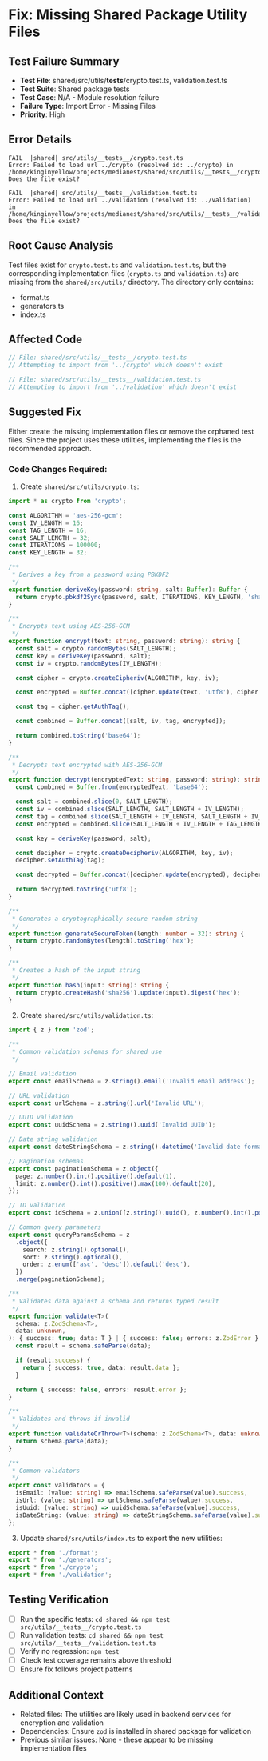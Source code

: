 # Fix: Missing Shared Package Utility Files

## Test Failure Summary

- **Test File**: shared/src/utils/**tests**/crypto.test.ts, validation.test.ts
- **Test Suite**: Shared package tests
- **Test Case**: N/A - Module resolution failure
- **Failure Type**: Import Error - Missing Files
- **Priority**: High

## Error Details

```
FAIL  |shared| src/utils/__tests__/crypto.test.ts
Error: Failed to load url ../crypto (resolved id: ../crypto) in /home/kinginyellow/projects/medianest/shared/src/utils/__tests__/crypto.test.ts. Does the file exist?

FAIL  |shared| src/utils/__tests__/validation.test.ts
Error: Failed to load url ../validation (resolved id: ../validation) in /home/kinginyellow/projects/medianest/shared/src/utils/__tests__/validation.test.ts. Does the file exist?
```

## Root Cause Analysis

Test files exist for `crypto.test.ts` and `validation.test.ts`, but the corresponding implementation files (`crypto.ts` and `validation.ts`) are missing from the `shared/src/utils/` directory. The directory only contains:

- format.ts
- generators.ts
- index.ts

## Affected Code

```typescript
// File: shared/src/utils/__tests__/crypto.test.ts
// Attempting to import from '../crypto' which doesn't exist

// File: shared/src/utils/__tests__/validation.test.ts
// Attempting to import from '../validation' which doesn't exist
```

## Suggested Fix

Either create the missing implementation files or remove the orphaned test files. Since the project uses these utilities, implementing the files is the recommended approach.

### Code Changes Required:

1. Create `shared/src/utils/crypto.ts`:

```typescript
import * as crypto from 'crypto';

const ALGORITHM = 'aes-256-gcm';
const IV_LENGTH = 16;
const TAG_LENGTH = 16;
const SALT_LENGTH = 32;
const ITERATIONS = 100000;
const KEY_LENGTH = 32;

/**
 * Derives a key from a password using PBKDF2
 */
export function deriveKey(password: string, salt: Buffer): Buffer {
  return crypto.pbkdf2Sync(password, salt, ITERATIONS, KEY_LENGTH, 'sha256');
}

/**
 * Encrypts text using AES-256-GCM
 */
export function encrypt(text: string, password: string): string {
  const salt = crypto.randomBytes(SALT_LENGTH);
  const key = deriveKey(password, salt);
  const iv = crypto.randomBytes(IV_LENGTH);

  const cipher = crypto.createCipheriv(ALGORITHM, key, iv);

  const encrypted = Buffer.concat([cipher.update(text, 'utf8'), cipher.final()]);

  const tag = cipher.getAuthTag();

  const combined = Buffer.concat([salt, iv, tag, encrypted]);

  return combined.toString('base64');
}

/**
 * Decrypts text encrypted with AES-256-GCM
 */
export function decrypt(encryptedText: string, password: string): string {
  const combined = Buffer.from(encryptedText, 'base64');

  const salt = combined.slice(0, SALT_LENGTH);
  const iv = combined.slice(SALT_LENGTH, SALT_LENGTH + IV_LENGTH);
  const tag = combined.slice(SALT_LENGTH + IV_LENGTH, SALT_LENGTH + IV_LENGTH + TAG_LENGTH);
  const encrypted = combined.slice(SALT_LENGTH + IV_LENGTH + TAG_LENGTH);

  const key = deriveKey(password, salt);

  const decipher = crypto.createDecipheriv(ALGORITHM, key, iv);
  decipher.setAuthTag(tag);

  const decrypted = Buffer.concat([decipher.update(encrypted), decipher.final()]);

  return decrypted.toString('utf8');
}

/**
 * Generates a cryptographically secure random string
 */
export function generateSecureToken(length: number = 32): string {
  return crypto.randomBytes(length).toString('hex');
}

/**
 * Creates a hash of the input string
 */
export function hash(input: string): string {
  return crypto.createHash('sha256').update(input).digest('hex');
}
```

2. Create `shared/src/utils/validation.ts`:

```typescript
import { z } from 'zod';

/**
 * Common validation schemas for shared use
 */

// Email validation
export const emailSchema = z.string().email('Invalid email address');

// URL validation
export const urlSchema = z.string().url('Invalid URL');

// UUID validation
export const uuidSchema = z.string().uuid('Invalid UUID');

// Date string validation
export const dateStringSchema = z.string().datetime('Invalid date format');

// Pagination schemas
export const paginationSchema = z.object({
  page: z.number().int().positive().default(1),
  limit: z.number().int().positive().max(100).default(20),
});

// ID validation
export const idSchema = z.union([z.string().uuid(), z.number().int().positive()]);

// Common query parameters
export const queryParamsSchema = z
  .object({
    search: z.string().optional(),
    sort: z.string().optional(),
    order: z.enum(['asc', 'desc']).default('desc'),
  })
  .merge(paginationSchema);

/**
 * Validates data against a schema and returns typed result
 */
export function validate<T>(
  schema: z.ZodSchema<T>,
  data: unknown,
): { success: true; data: T } | { success: false; errors: z.ZodError } {
  const result = schema.safeParse(data);

  if (result.success) {
    return { success: true, data: result.data };
  }

  return { success: false, errors: result.error };
}

/**
 * Validates and throws if invalid
 */
export function validateOrThrow<T>(schema: z.ZodSchema<T>, data: unknown): T {
  return schema.parse(data);
}

/**
 * Common validators
 */
export const validators = {
  isEmail: (value: string) => emailSchema.safeParse(value).success,
  isUrl: (value: string) => urlSchema.safeParse(value).success,
  isUuid: (value: string) => uuidSchema.safeParse(value).success,
  isDateString: (value: string) => dateStringSchema.safeParse(value).success,
};
```

3. Update `shared/src/utils/index.ts` to export the new utilities:

```typescript
export * from './format';
export * from './generators';
export * from './crypto';
export * from './validation';
```

## Testing Verification

- [ ] Run the specific tests: `cd shared && npm test src/utils/__tests__/crypto.test.ts`
- [ ] Run validation tests: `cd shared && npm test src/utils/__tests__/validation.test.ts`
- [ ] Verify no regression: `npm test`
- [ ] Check test coverage remains above threshold
- [ ] Ensure fix follows project patterns

## Additional Context

- Related files: The utilities are likely used in backend services for encryption and validation
- Dependencies: Ensure `zod` is installed in shared package for validation
- Previous similar issues: None - these appear to be missing implementation files
